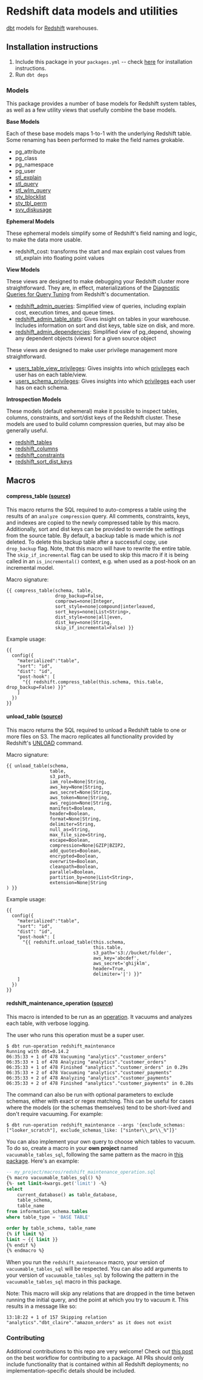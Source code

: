 # Redshift data models and utilities

[dbt](https://www.getdbt.com) models for [Redshift](https://aws.amazon.com/redshift/) warehouses.

## Installation instructions

1. Include this package in your `packages.yml` -- check [here](https://hub.getdbt.com/dbt-labs/redshift/latest/)
for installation instructions.
2. Run `dbt deps`

### Models

This package provides a number of base models for Redshift system tables, as well as a few utility views that usefully combine the base models.

__Base Models__

Each of these base models maps 1-to-1 with the underlying Redshift table. Some renaming has been performed to make the field names grokable.

- pg_attribute
- pg_class
- pg_namespace
- pg_user
- [stl_explain](http://docs.aws.amazon.com/redshift/latest/dg/r_STL_EXPLAIN.html)
- [stl_query](http://docs.aws.amazon.com/redshift/latest/dg/r_STL_QUERY.html)
- [stl_wlm_query](http://docs.aws.amazon.com/redshift/latest/dg/r_STL_WLM_QUERY.html)
- [stv_blocklist](http://docs.aws.amazon.com/redshift/latest/dg/r_STV_BLOCKLIST.html)
- [stv_tbl_perm](http://docs.aws.amazon.com/redshift/latest/dg/r_STV_TBL_PERM.html)
- [svv_diskusage](http://docs.aws.amazon.com/redshift/latest/dg/r_SVV_DISKUSAGE.html)

__Ephemeral Models__

These ephemeral models simplify some of Redshift's field naming and logic, to make the data more usable.

- redshift_cost: transforms the start and max explain cost values from stl_explain into floating point values

__View Models__

These views are designed to make debugging your Redshift cluster more straightforward. They are, in effect, materializations of the [Diagnostic Queries for Query Tuning](http://docs.aws.amazon.com/redshift/latest/dg/diagnostic-queries-for-query-tuning.html) from Redshift's documentation.

- [redshift_admin_queries](models/views/redshift_admin_queries.sql): Simplified view of queries, including explain cost, execution times, and queue times.
- [redshift_admin_table_stats](models/views/redshift_admin_table_stats.sql): Gives insight on tables in your warehouse. Includes information on sort and dist keys, table size on disk, and more.
- [redshift_admin_dependencies](models/views/redshift_admin_dependencies.sql): Simplified view of pg_depend, showing any dependent objects (views) for a given source object

These views are designed to make user privilege management more straightforward.
- [users_table_view_privileges](models/views/users_table_view_privileges.sql): Gives insights into which [privileges](https://docs.aws.amazon.com/redshift/latest/dg/r_HAS_TABLE_PRIVILEGE.html) each user has on each table/view.
- [users_schema_privileges](models/views/users_schema_privileges.sql): Gives insights into which [privileges](https://docs.aws.amazon.com/redshift/latest/dg/r_HAS_SCHEMA_PRIVILEGE.html) each user has on each schema.

__Introspection Models__

These models (default ephemeral) make it possible to inspect tables, columns, constraints, and sort/dist keys of the Redshift cluster. These models are used to build column compression queries, but may also be generally useful.

- [redshift_tables](models/introspection/redshift_tables.sql)
- [redshift_columns](models/introspection/redshift_columns.sql)
- [redshift_constraints](models/introspection/redshift_constraints.sql)
- [redshift_sort_dist_keys](models/introspection/redshift_sort_dist_keys.sql)


## Macros

#### compress_table ([source](macros/compression.sql))

This macro returns the SQL required to auto-compress a table using the results of an `analyze compression` query. All comments, constraints, keys, and indexes are copied to the newly compressed table by this macro. Additionally, sort and dist keys can be provided to override the settings from the source table. By default, a backup table is made which is _not_ deleted. To delete this backup table after a successful copy, use `drop_backup` flag. 
Note, that this macro will have to rewrite the entire table. The `skip_if_incremental` flag can be used to skip this macro if it is being called in an `is_incremental()` context, e.g. when used as a post-hook on an incremental model.

Macro signature:
```
{{ compress_table(schema, table,
                  drop_backup=False,
                  comprows=none|Integer,
                  sort_style=none|compound|interleaved,
                  sort_keys=none|List<String>,
                  dist_style=none|all|even,
                  dist_key=none|String,
                  skip_if_incremental=False) }}
```

Example usage:
```
{{
  config({
    "materialized":"table",
    "sort": "id",
    "dist": "id",
    "post-hook": [
      "{{ redshift.compress_table(this.schema, this.table, drop_backup=False) }}"
    ]
  })
}}
```

#### unload_table ([source](macros/unload.sql))

This macro returns the SQL required to unload a Redshift table to one or more files on S3. The macro replicates all functionality provided by Redshift's [UNLOAD](http://docs.aws.amazon.com/redshift/latest/dg/r_UNLOAD.html) command.

Macro signature:
```
{{ unload_table(schema,
                table,
                s3_path,
                iam_role=None|String,
                aws_key=None|String,
                aws_secret=None|String,
                aws_token=None|String,
                aws_region=None|String,
                manifest=Boolean,
                header=Boolean,
                format=None|String,
                delimiter=String,
                null_as=String,
                max_file_size=String,
                escape=Boolean,
                compression=None|GZIP|BZIP2,
                add_quotes=Boolean,
                encrypted=Boolean,
                overwrite=Boolean,
                cleanpath=Boolean,
                parallel=Boolean,
                partition_by=none|List<String>,
                extension=None|String
) }}
```

Example usage:
```
{{
  config({
    "materialized":"table",
    "sort": "id",
    "dist": "id",
    "post-hook": [
      "{{ redshift.unload_table(this.schema,
                                this.table,
                                s3_path='s3://bucket/folder',
                                aws_key='abcdef',
                                aws_secret='ghijklm',
                                header=True,
                                delimiter='|') }}"
    ]
  })
}}
```

#### redshift_maintenance_operation ([source](macros/redshift_maintenance_operation.sql))

This macro is intended to be run as an [operation](https://docs.getdbt.com/docs/using-operations). It vacuums and analyzes each table, with verbose logging.

The user who runs this operation must be a super user.
```
$ dbt run-operation redshift_maintenance
Running with dbt=0.14.2
06:35:33 + 1 of 478 Vacuuming "analytics"."customer_orders"
06:35:33 + 1 of 478 Analyzing "analytics"."customer_orders"
06:35:33 + 1 of 478 Finished "analytics"."customer_orders" in 0.29s
06:35:33 + 2 of 478 Vacuuming "analytics"."customer_payments"
06:35:33 + 2 of 478 Analyzing "analytics"."customer_payments"
06:35:33 + 2 of 478 Finished "analytics"."customer_payments" in 0.28s
```

The command can also be run with optional parameters to exclude schemas, either with exact or regex matching. This can be useful for cases where the models (or the schemas themselves) tend to be short-lived and don't require vacuuming. For example:
```
$ dbt run-operation redshift_maintenance --args '{exclude_schemas: ["looker_scratch"], exclude_schemas_like: ["sinter\\_pr\\_%"]}'
```
You can also implement your own query to choose which tables to vacuum. To do so,
create a macro in your **own project** named `vacuumable_tables_sql`, following
the same pattern as the macro in [this package](macros/redshift_maintenance_operation.sql).
Here's an example:
```sql
-- my_project/macros/redshift_maintenance_operation.sql
{% macro vacuumable_tables_sql() %}
{%- set limit=kwargs.get('limit') -%}
select
    current_database() as table_database,
    table_schema,
    table_name
from information_schema.tables
where table_type = 'BASE TABLE'

order by table_schema, table_name
{% if limit %}
limit ~ {{ limit }}
{% endif %}
{% endmacro %}
```
When you run the `redshift_maintenance` macro, your version of `vacuumable_tables_sql`
will be respected. You can also add arguments to your version of `vacuumable_tables_sql`
by following the pattern in the `vacuumable_tables_sql` macro in this package.

Note: This macro will skip any relations that are dropped in the time betwen running
the initial query, and the point at which you try to vacuum it. This results in
a message like so:
```
13:18:22 + 1 of 157 Skipping relation "analytics"."dbt_claire"."amazon_orders" as it does not exist
```

### Contributing
Additional contributions to this repo are very welcome! Check out [this post](https://discourse.getdbt.com/t/contributing-to-a-dbt-package/657) on the best workflow for contributing to a package. All PRs should only include functionality that is contained within all Redshift deployments; no implementation-specific details should be included.
